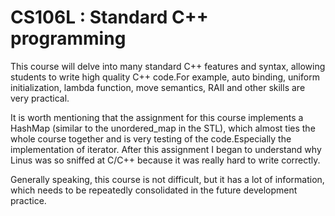 # CS106L : Standard C++ programming

This course will delve into many standard C++ features and syntax, allowing students to write high quality C++ code.For example, auto binding, uniform initialization, lambda function, move semantics, RAII and other skills are very practical.

It is worth mentioning that the assignment for this course implements a HashMap (similar to the unordered_map in the STL), which almost ties the whole course together and is very testing of the code.Especially the implementation of iterator. After this assignment I began to understand why Linus was so sniffed at C/C++ because it was really hard to write correctly.

Generally speaking, this course is not difficult, but it has a lot of information, which needs to be repeatedly consolidated in the future development practice.
